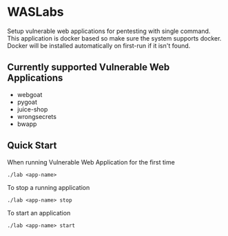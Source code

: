 # WASLabs
Setup vulnerable web applications for pentesting with single command.<br>
This application is docker based so make sure the system supports docker. Docker will be installed automatically on first-run if it isn't found.
## Currently supported Vulnerable Web Applications
- webgoat
- pygoat
- juice-shop
- wrongsecrets
- bwapp

## Quick Start
When running Vulnerable Web Application for the first time
```
./lab <app-name>  
```
To stop a running application
```
./lab <app-name> stop
```
To start an application
```
./lab <app-name> start
```
